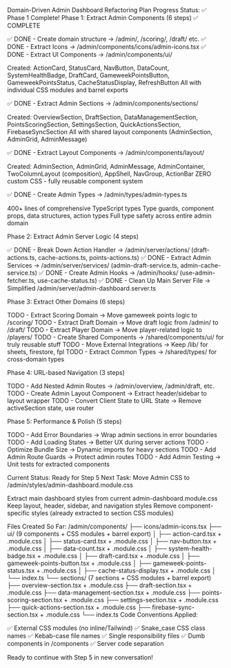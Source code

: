 Domain-Driven Admin Dashboard Refactoring Plan
Progress Status: ✅ Phase 1 Complete!
Phase 1: Extract Admin Components (6 steps) ✅ COMPLETE

✅ DONE - Create domain structure → /admin/, /scoring/, /draft/ etc.
✅ DONE - Extract Icons → /admin/components/icons/admin-icons.tsx
✅ DONE - Extract UI Components → /admin/components/ui/

Created: ActionCard, StatusCard, NavButton, DataCount, SystemHealthBadge, DraftCard, GameweekPointsButton, GameweekPointsStatus, CacheStatusDisplay, RefreshButton
All with individual CSS modules and barrel exports


✅ DONE - Extract Admin Sections → /admin/components/sections/

Created: OverviewSection, DraftSection, DataManagementSection, PointsScoringSection, SettingsSection, QuickActionsSection, FirebaseSyncSection
All with shared layout components (AdminSection, AdminGrid, AdminMessage)


✅ DONE - Extract Layout Components → /admin/components/layout/

Created: AdminSection, AdminGrid, AdminMessage, AdminContainer, TwoColumnLayout (composition), AppShell, NavGroup, ActionBar
ZERO custom CSS - fully reusable component system


✅ DONE - Create Admin Types → /admin/types/admin-types.ts

400+ lines of comprehensive TypeScript types
Type guards, component props, data structures, action types
Full type safety across entire admin domain

Phase 2: Extract Admin Server Logic (4 steps)

✅ DONE - Break Down Action Handler → /admin/server/actions/ (draft-actions.ts, cache-actions.ts, points-actions.ts)
✅ DONE - Extract Admin Services → /admin/server/services/ (admin-draft-service.ts, admin-cache-service.ts)
✅ DONE - Create Admin Hooks → /admin/hooks/ (use-admin-fetcher.ts, use-cache-status.ts)
✅ DONE - Clean Up Main Server File → Simplified /admin/server/admin-dashboard.server.ts

Phase 3: Extract Other Domains (6 steps)

TODO - Extract Scoring Domain → Move gameweek points logic to /scoring/
TODO - Extract Draft Domain → Move draft logic from /admin/ to /draft/
TODO - Extract Player Domain → Move player-related logic to /players/
TODO - Create Shared Components → /shared/components/ui/ for truly reusable stuff
TODO - Move External Integrations → Keep /lib/ for sheets, firestore, fpl
TODO - Extract Common Types → /shared/types/ for cross-domain types

Phase 4: URL-based Navigation (3 steps)

TODO - Add Nested Admin Routes → /admin/overview, /admin/draft, etc.
TODO - Create Admin Layout Component → Extract header/sidebar to layout wrapper
TODO - Convert Client State to URL State → Remove activeSection state, use router

Phase 5: Performance & Polish (5 steps)

TODO - Add Error Boundaries → Wrap admin sections in error boundaries
TODO - Add Loading States → Better UX during server actions
TODO - Optimize Bundle Size → Dynamic imports for heavy sections
TODO - Add Admin Route Guards → Protect admin routes
TODO - Add Admin Testing → Unit tests for extracted components


Current Status: Ready for Step 5
Next Task: Move Admin CSS to /admin/styles/admin-dashboard.module.css

Extract main dashboard styles from current admin-dashboard.module.css
Keep layout, header, sidebar, and navigation styles
Remove component-specific styles (already extracted to section CSS modules)

Files Created So Far:
/admin/components/
├── icons/admin-icons.tsx
├── ui/ (9 components + CSS modules + barrel export)
│   ├── action-card.tsx + .module.css
│   ├── status-card.tsx + .module.css
│   ├── nav-button.tsx + .module.css
│   ├── data-count.tsx + .module.css
│   ├── system-health-badge.tsx + .module.css
│   ├── draft-card.tsx + .module.css
│   ├── gameweek-points-button.tsx + .module.css
│   ├── gameweek-points-status.tsx + .module.css
│   ├── cache-status-display.tsx + .module.css
│   └── index.ts
└── sections/ (7 sections + CSS modules + barrel export)
├── overview-section.tsx + .module.css
├── draft-section.tsx + .module.css
├── data-management-section.tsx + .module.css
├── points-scoring-section.tsx + .module.css
├── settings-section.tsx + .module.css
├── quick-actions-section.tsx + .module.css
├── firebase-sync-section.tsx + .module.css
└── index.ts
Code Conventions Applied:

✅ External CSS modules (no inline/Tailwind)
✅ Snake_case CSS class names
✅ Kebab-case file names
✅ Single responsibility files
✅ Dumb components in /components
✅ Server code separation

Ready to continue with Step 5 in new conversation!
